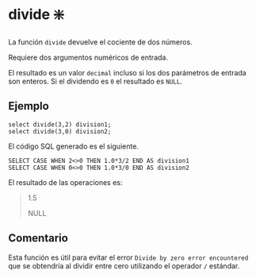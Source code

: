 ﻿---
SidebarGroup: "Funciones matemáticas"
Autogenerated: true
---

# divide ❇️

La función `divide` devuelve el cociente de dos números.

Requiere dos argumentos numéricos de entrada.

El resultado es un valor `decimal` incluso si los dos parámetros de entrada son enteros. Si el dividendo es `0` el resultado es `NULL`.

## Ejemplo

```
select divide(3,2) division1;
select divide(3,0) division2;
```` 

El código SQL generado es el siguiente.

```
SELECT CASE WHEN 2<>0 THEN 1.0*3/2 END AS division1
SELECT CASE WHEN 0<>0 THEN 1.0*3/0 END AS division2
```

El resultado de las operaciones es:

> 1.5 
> 
> NULL

## Comentario

Esta función es útil para evitar el error `Divide by zero error encountered` que se obtendría al dividir entre cero utilizando el operador `/` estándar.

